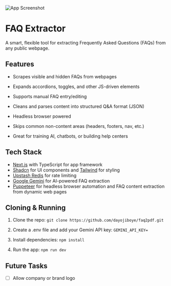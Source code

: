 ![App Screenshot](https://ik.imagekit.io/mrdee/IMG_7831.JPG?updatedAt=1754387269301)

# FAQ Extractor

A smart, flexible tool for extracting Frequently Asked Questions (FAQs) from any public webpage.

## Features

- Scrapes visible and hidden FAQs from webpages

- Expands accordions, toggles, and other JS-driven elements

- Supports manual FAQ entry/editing

- Cleans and parses content into structured Q&A format (JSON)

- Headless browser powered

- Skips common non-content areas (headers, footers, nav, etc.)

- Great for training AI, chatbots, or building help centers

## Tech Stack

- [Next.js](https://nextjs.org/) with TypeScript for app framework
- [Shadcn](https://ui.shadcn.com/) for UI components and [Tailwind](https://tailwindcss.com/) for styling
- [Upstash Redis](https://upstash.com/) for rate limiting
- [Google Gemini](https://ai.google.dev/) for AI-powered FAQ extraction
- [Puppeteer](https://pptr.dev/) for headless browser automation and FAQ content extraction from dynamic web pages

## Cloning & Running

1.  Clone the repo:
    `git clone https://github.com/dayojiboye/faq2pdf.git`

2.  Create a .env file and add your Gemini API key: `GEMINI_API_KEY=`

3.  Install dependencies:
    `npm install`

4.  Run the app:
    `npm run dev`

## Future Tasks

- [ ] Allow company or brand logo
